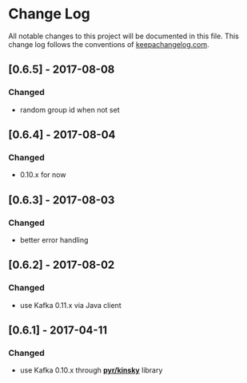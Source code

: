 # Change Log
All notable changes to this project will be documented in this file. This change log follows the conventions of [keepachangelog.com](http://keepachangelog.com/).

## [0.6.5] - 2017-08-08
### Changed
- random group id when not set

## [0.6.4] - 2017-08-04
### Changed
- 0.10.x for now

## [0.6.3] - 2017-08-03
### Changed
- better error handling

## [0.6.2] - 2017-08-02
### Changed
- use Kafka 0.11.x via Java client

## [0.6.1] - 2017-04-11
### Changed
- use Kafka 0.10.x through **[pyr/kinsky](https://github.com/pyr/kinsky)** library
